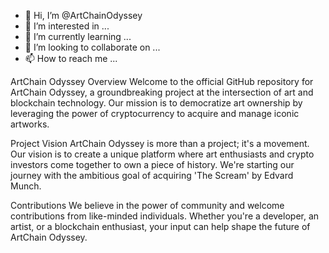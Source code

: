- 👋 Hi, I’m @ArtChainOdyssey
- 👀 I’m interested in ...
- 🌱 I’m currently learning ...
- 💞️ I’m looking to collaborate on ...
- 📫 How to reach me ...

ArtChain Odyssey
Overview
Welcome to the official GitHub repository for ArtChain Odyssey, a groundbreaking project at the intersection of art and blockchain technology. Our mission is to democratize art ownership by leveraging the power of cryptocurrency to acquire and manage iconic artworks.

Project Vision
ArtChain Odyssey is more than a project; it's a movement. Our vision is to create a unique platform where art enthusiasts and crypto investors come together to own a piece of history. We're starting our journey with the ambitious goal of acquiring 'The Scream' by Edvard Munch.

Contributions
We believe in the power of community and welcome contributions from like-minded individuals. Whether you're a developer, an artist, or a blockchain enthusiast, your input can help shape the future of ArtChain Odyssey.
